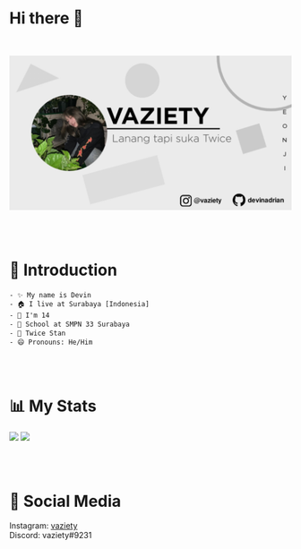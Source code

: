 # Hi there 👋
<br>
<p align="center">
<img src="https://raw.githubusercontent.com/devinadrian/devinadrian/main/20220705_222839.jpg" />
</p>
<br><br>

# 📃 Introduction
```
- ✨ My name is Devin
- 🏠 I live at Surabaya [Indonesia]
- 👀 I'm 14
- 🔭 School at SMPN 33 Surabaya
- 🎎 Twice Stan
- 😄 Pronouns: He/Him
```
<br><br>
# 📊 My Stats
<img height="180em" src="https://github-readme-stats.vercel.app/api?username=devinadrian&show_icons=true&hide_border=true&&count_private=true&include_all_commits=true" />
<img height="180em" src="https://github-readme-stats.vercel.app/api/top-langs/?username=devinadrian&count_private=true&layout=compact" />

<br><br>

# 🔗 Social Media
Instagram: [vaziety](https://www.instagram.com/vaziety)
<br>
Discord: vaziety#9231
